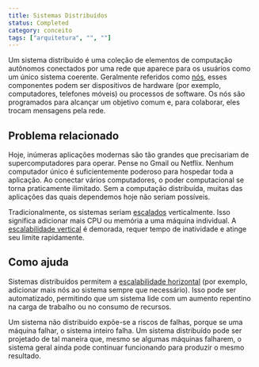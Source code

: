 ```yaml
---
title: Sistemas Distribuídos
status: Completed
category: conceito
tags: ["arquitetura", "", ""]
---
```


Um sistema distribuído é uma coleção de elementos de computação autônomos conectados por uma rede que aparece para os usuários como um único sistema coerente. Geralmente referidos como [nós](/pt-br/nodes/), esses componentes podem ser dispositivos de hardware (por exemplo, computadores, telefones móveis) ou processos de software. Os nós são programados para alcançar um objetivo comum e, para colaborar, eles trocam mensagens pela rede.

## Problema relacionado     

Hoje, inúmeras aplicações modernas são tão grandes que precisariam de supercomputadores para operar. Pense no Gmail ou Netflix. Nenhum computador único é suficientemente poderoso para hospedar toda a aplicação. Ao conectar vários computadores, o poder computacional se torna praticamente ilimitado. Sem a computação distribuída, muitas das aplicações das quais dependemos hoje não seriam possíveis.

Tradicionalmente, os sistemas seriam [escalados](/pt-br/scalability) verticalmente. Isso significa adicionar mais CPU ou memória a uma máquina individual. A [escalabilidade vertical](/pt-br/vertical-scaling/) é demorada, requer tempo de inatividade e atinge seu limite rapidamente.

## Como ajuda

Sistemas distribuídos permitem a [escalabilidade horizontal](/horizontal-scaling/) (por exemplo, adicionar mais nós ao sistema sempre que necessário). Isso pode ser automatizado, permitindo que um sistema lide com um aumento repentino na carga de trabalho ou no consumo de recursos.

Um sistema não distribuído expõe-se a riscos de falhas, porque se uma máquina falhar, o sistema inteiro falha. Um sistema distribuído pode ser projetado de tal maneira que, mesmo se algumas máquinas falharem, o sistema geral ainda pode continuar funcionando para produzir o mesmo resultado.
